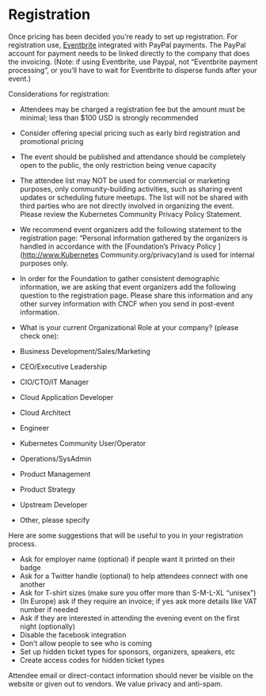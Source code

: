 # Registration
Once pricing has been decided you’re ready to set up registration. For registration use, [Eventbrite](https://www.eventbrite.com/) integrated with PayPal payments. The PayPal account for payment needs to be linked directly to the company that does the invoicing. (Note: if using Eventbrite, use Paypal, not “Eventbrite payment processing”, or you’ll have to wait for Eventbrite to disperse funds after your event.)

Considerations for registration:

* Attendees may be charged a registration fee but the amount must be minimal; less than $100 USD is strongly recommended  
* Consider offering special pricing such as early bird registration and promotional pricing
* The event should be published and attendance should be completely open to the public, the only restriction being venue capacity
* The attendee list may NOT be used for commercial or marketing purposes, only community-building activities, such as sharing event updates or scheduling future meetups. The list will not be shared with third parties who are not directly involved in organizing the event. Please review the Kubernetes Community Privacy Policy Statement.
* We recommend event organizers add the following statement to the registration page: “Personal information gathered by the organizers is handled in accordance with the [Foundation’s Privacy Policy ](http://www.Kubernetes Community.org/privacy)and is used for internal purposes only.  
* In order for the Foundation to gather consistent demographic information, we are asking that event organizers add the following question to the registration page. Please share this information and any other survey information with CNCF when you send in post-event information.

* What is your current Organizational Role at your company? (please check one):

 * Business Development/Sales/Marketing
 * CEO/Executive Leadership
 * CIO/CTO/IT Manager
 * Cloud Application Developer
 * Cloud Architect
 * Engineer
 * Kubernetes Community User/Operator
 * Operations/SysAdmin
 * Product Management
 * Product Strategy
 * Upstream Developer
 * Other, please specify
 
Here are some suggestions that will be useful to you in your registration process.

* Ask for employer name (optional) if people want it printed on their badge
* Ask for a Twitter handle (optional) to help attendees connect with one another
* Ask for T-shirt sizes (make sure you offer more than S-M-L-XL “unisex”)
* (In Europe) ask if they require an invoice; if yes ask more details like VAT number if needed
* Ask if they are interested in attending the evening event on the first night (optionally)
* Disable the facebook integration
* Don’t allow people to see who is coming
* Set up hidden ticket types for sponsors, organizers, speakers, etc
* Create access codes for hidden ticket types

Attendee email or direct-contact information should never be visible on the website or given out to vendors. 
We value privacy and anti-spam.
